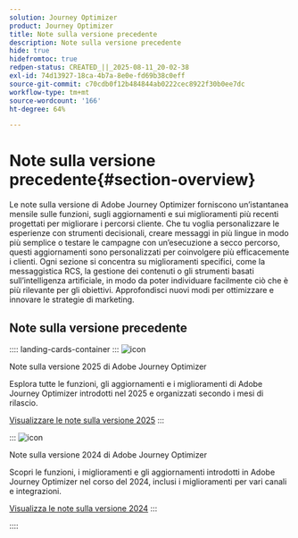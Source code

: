 ```yaml
---
solution: Journey Optimizer
product: Journey Optimizer
title: Note sulla versione precedente
description: Note sulla versione precedente
hide: true
hidefromtoc: true
redpen-status: CREATED_||_2025-08-11_20-02-38
exl-id: 74d13927-18ca-4b7a-8e0e-fd69b38c0eff
source-git-commit: c70cdb0f12b484844ab0222cec8922f30b0ee7dc
workflow-type: tm+mt
source-wordcount: '166'
ht-degree: 64%

---
```


# Note sulla versione precedente{#section-overview}

Le note sulla versione di Adobe Journey Optimizer forniscono un’istantanea mensile sulle funzioni, sugli aggiornamenti e sui miglioramenti più recenti progettati per migliorare i percorsi cliente. Che tu voglia personalizzare le esperienze con strumenti decisionali, creare messaggi in più lingue in modo più semplice o testare le campagne con un’esecuzione a secco percorso, questi aggiornamenti sono personalizzati per coinvolgere più efficacemente i clienti. Ogni sezione si concentra su miglioramenti specifici, come la messaggistica RCS, la gestione dei contenuti o gli strumenti basati sull’intelligenza artificiale, in modo da poter individuare facilmente ciò che è più rilevante per gli obiettivi. Approfondisci nuovi modi per ottimizzare e innovare le strategie di marketing.

## Note sulla versione precedente

:::: landing-cards-container
:::
![icon](https://cdn.experienceleague.adobe.com/icons/list-check.svg)

Note sulla versione 2025 di Adobe Journey Optimizer

Esplora tutte le funzioni, gli aggiornamenti e i miglioramenti di Adobe Journey Optimizer introdotti nel 2025 e organizzati secondo i mesi di rilascio.

[Visualizzare le note sulla versione 2025](../using/rn/release-notes-2025.md)
:::

:::
![icon](https://cdn.experienceleague.adobe.com/icons/list-check.svg)

Note sulla versione 2024 di Adobe Journey Optimizer

Scopri le funzioni, i miglioramenti e gli aggiornamenti introdotti in Adobe Journey Optimizer nel corso del 2024, inclusi i miglioramenti per vari canali e integrazioni.

[Visualizza le note sulla versione 2024](../using/rn/release-notes-2024.md)
:::

::::
